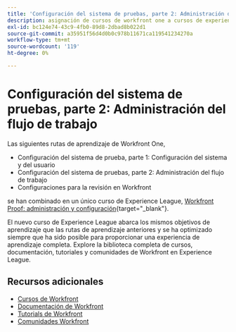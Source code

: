 ```yaml
---
title: 'Configuración del sistema de pruebas, parte 2: Administración del flujo de trabajo'
description: asignación de cursos de workfront one a cursos de experience league
exl-id: bc124e74-43c9-4fb0-89d8-2dbad8b022d1
source-git-commit: a35951f56d4d0b0c978b11671ca119541234270a
workflow-type: tm+mt
source-wordcount: '119'
ht-degree: 0%

---
```


# Configuración del sistema de pruebas, parte 2: Administración del flujo de trabajo

Las siguientes rutas de aprendizaje de Workfront One,

* Configuración del sistema de prueba, parte 1: Configuración del sistema y del usuario
* Configuración del sistema de pruebas, parte 2: Administración del flujo de trabajo
* Configuraciones para la revisión en Workfront

se han combinado en un único curso de Experience League, [Workfront Proof: administración y configuración](https://experienceleague.adobe.com/?recommended=Workfront-A-1-2022.3.proof){target="_blank"}.

El nuevo curso de Experience League abarca los mismos objetivos de aprendizaje que las rutas de aprendizaje anteriores y se ha optimizado siempre que ha sido posible para proporcionar una experiencia de aprendizaje completa.  Explore la biblioteca completa de cursos, documentación, tutoriales y comunidades de Workfront en Experience League.

## Recursos adicionales

* [Cursos de Workfront](https://experienceleague.adobe.com/?lang=en&amp;Solution=Workfront#courses)
* [Documentación de Workfront](https://experienceleague.adobe.com/docs/workfront.html)
* [Tutorials de Workfront](https://experienceleague.adobe.com/docs/workfront-learn/tutorials-workfront/home.html)
* [Comunidades Workfront](https://experienceleaguecommunities.adobe.com/t5/workfront/ct-p/workfront)
